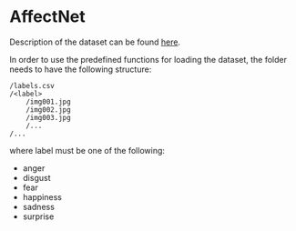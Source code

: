 # AffectNet
Description of the dataset can be found [here](http://mohammadmahoor.com/affectnet/).

In order to use the predefined functions for loading the dataset, the folder needs to have the following structure:
```
/labels.csv
/<label>
    /img001.jpg
    /img002.jpg
    /img003.jpg
    /...
/...
```
where label must be one of the following:
- anger
- disgust
- fear
- happiness
- sadness
- surprise

